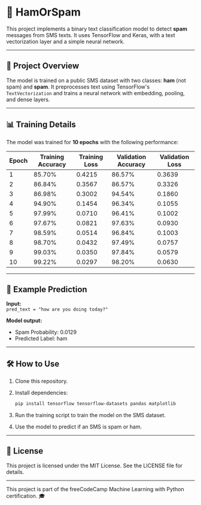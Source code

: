 # 📧 HamOrSpam

This project implements a binary text classification model to detect **spam** messages from SMS texts. It uses TensorFlow and Keras, with a text vectorization layer and a simple neural network.

---

## 🚀 Project Overview

The model is trained on a public SMS dataset with two classes: **ham** (not spam) and **spam**. It preprocesses text using TensorFlow's `TextVectorization` and trains a neural network with embedding, pooling, and dense layers.

---

## 📊 Training Details

The model was trained for **10 epochs** with the following performance:

| Epoch | Training Accuracy | Training Loss | Validation Accuracy | Validation Loss |
|-------|-------------------|---------------|---------------------|-----------------|
| 1     | 85.70%            | 0.4215        | 86.57%              | 0.3639          |
| 2     | 86.84%            | 0.3567        | 86.57%              | 0.3326          |
| 3     | 86.98%            | 0.3002        | 94.54%              | 0.1860          |
| 4     | 94.90%            | 0.1454        | 96.34%              | 0.1055          |
| 5     | 97.99%            | 0.0710        | 96.41%              | 0.1002          |
| 6     | 97.67%            | 0.0821        | 97.63%              | 0.0930          |
| 7     | 98.59%            | 0.0514        | 96.84%              | 0.1003          |
| 8     | 98.70%            | 0.0432        | 97.49%              | 0.0757          |
| 9     | 99.03%            | 0.0350        | 97.84%              | 0.0579          |
| 10    | 99.22%            | 0.0297        | 98.20%              | 0.0630          |

---

## 🧪 Example Prediction

**Input:**  
`pred_text = "how are you doing today?"`

**Model output:**  
- Spam Probability: 0.0129  
- Predicted Label: ham

---
## 🛠️ How to Use

1. Clone this repository.

2. Install dependencies:

   ```bash
   pip install tensorflow tensorflow-datasets pandas matplotlib

3. Run the training script to train the model on the SMS dataset.

4. Use the model to predict if an SMS is spam or ham.
   
---

## 📄 License

This project is licensed under the MIT License. See the LICENSE file for details.

---
This project is part of the freeCodeCamp Machine Learning with Python certification. 🎓
